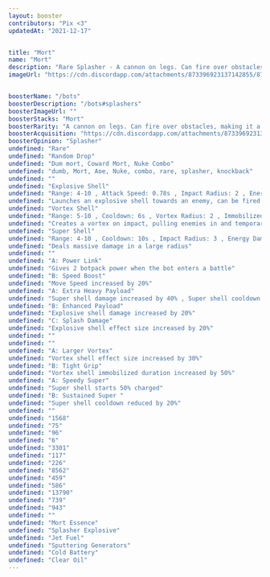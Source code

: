 ```yaml
---
layout: booster
contributors: "Pix <3"
updatedAt: "2021-12-17"


title: "Mort"
name: "Mort"
description: "Rare Splasher - A cannon on legs. Can fire over obstacles, making it a potent bot from almost anywhere in the arena."
imageUrl: "https://cdn.discordapp.com/attachments/873396923137142855/873396970805395507/mort.png"


boosterName: "/bots"
boosterDescription: "/bots#splashers"
boosterImageUrl: ""
boosterStacks: "Mort"
boosterRarity: "A cannon on legs. Can fire over obstacles, making it a potent bot from almost anywhere in the arena."
boosterAcquisition: "https://cdn.discordapp.com/attachments/873396923137142855/873396970805395507/mort.png"
boosterOpinion: "Splasher"
undefined: "Rare"
undefined: "Random Drop"
undefined: "Dum mort, Coward Mort, Nuke Combo"
undefined: "dumb, Mort, Aoe, Nuke, combo, rare, splasher, knockback"
undefined: ""
undefined: "Explosive Shell"
undefined: "Range: 4-10 , Attack Speed: 0.78s , Impact Radius: 2 , Energy Damage: 100% , Knockback: Small"
undefined: "Launches an explosive shell towards an enemy, can be fired over low heights obstacles"
undefined: "Vortex Shell"
undefined: "Range: 5-10 , Cooldown: 6s , Vortex Radius: 2 , Immobilized Duration: 0.75s"
undefined: "Creates a vortex on impact, pulling enemies in and temporarily holding them in place"
undefined: "Super Shell"
undefined: "Range: 4-10 , Cooldown: 10s , Impact Radius: 3 , Energy Damage: 533% , Knockback: Small"
undefined: "Deals massive damage in a large radius"
undefined: ""
undefined: "A: Power Link"
undefined: "Gives 2 botpack power when the bot enters a battle"
undefined: "B: Speed Boost"
undefined: "Move Speed increased by 20%"
undefined: "A: Extra Heavy Payload"
undefined: "Super shell damage increased by 40% , Super shell cooldown increased by 20%"
undefined: "B: Enhanced Payload"
undefined: "Explosive shell damage increased by 20%"
undefined: "C: Splash Damage"
undefined: "Explosive shell effect size increased by 20%"
undefined: ""
undefined: ""
undefined: "A: Larger Vortex"
undefined: "Vortex shell effect size increased by 30%"
undefined: "B: Tight Grip"
undefined: "Vortex shell immobilized duration increased by 50%"
undefined: "A: Speedy Super"
undefined: "Super shell starts 50% charged"
undefined: "B: Sustained Super "
undefined: "Super shell cooldown reduced by 20%"
undefined: ""
undefined: "1568"
undefined: "75"
undefined: "96"
undefined: "6"
undefined: "3301"
undefined: "117"
undefined: "226"
undefined: "8562"
undefined: "459"
undefined: "586"
undefined: "13790"
undefined: "739"
undefined: "943"
undefined: ""
undefined: "Mort Essence"
undefined: "Splasher Explosive"
undefined: "Jet Fuel"
undefined: "Sputtering Generators"
undefined: "Cold Battery"
undefined: "Clear Oil"
---
```

